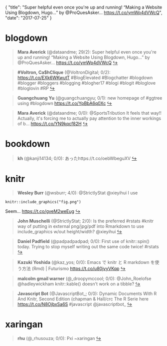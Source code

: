 {
  "title": "Super helpful even once you're up and running! “Making a Website Using Blogdown, Hugo…” by @ProQuesAsker… https://t.co/ymWp4dVWcQ",
  "date": "2017-07-25"
}

# blogdown

> **Mara Averick** (@dataandme; 29/2): Super helpful even once you're up and running! “Making a Website Using Blogdown, Hugo…” by @ProQuesAsker… https://t.co/ymWp4dVWcQ  [&#8618;](https://twitter.com/xieyihui/status/889919689069133824)

<!-- -->


> **#Voltron, Ca$hClique** (@VoltronDigital; 0/2): https://t.co/EXk6WKwutT #BlogElevated #Blogchatter #blogdown #blogger #bloggers #blogging #blogher17 #blogi #blogit #bloglove #bloglovin #RP  [&#8618;](https://twitter.com/xieyihui/status/889934054346412035)

<!-- -->


> **Guangchuang Yu** (@guangchuangyu; 0/1): new homepage of #ggtree using #blogdown https://t.co/YpBbA6q0Xc  [&#8618;](https://twitter.com/xieyihui/status/889711111968178176)

<!-- -->


> **Mara Averick** (@dataandme; 0/0): @SportsTribution It feels that way!! Actually, it's forcing me to actually pay attention to the inner workings of b… https://t.co/YN9kqcf82H  [&#8618;](https://twitter.com/xieyihui/status/889927482798899200)

<!-- -->


# bookdown

> **kh** (@kanji14134; 0/0): あったhttps://t.co/oebWbeguXV  [&#8618;](https://twitter.com/xieyihui/status/889675039271927808)

<!-- -->


# knitr

> **Wesley Burr** (@wsburr; 4/0): @StrictlyStat @xieyihui I use
```{r, out.width = "800px", echo = FALSE}
knitr::include_graphics("fig.png")
```
Seem… https://t.co/gveM2weEug  [&#8618;](https://twitter.com/xieyihui/status/889871450936619009)

<!-- -->


> **John Muschelli** (@StrictlyStat; 2/0): Is the preferred #rstats #knitr way of putting in external png/jpg/pdf into Rmarkdown to use include_graphics w/out height/width? @xieyihui  [&#8618;](https://twitter.com/xieyihui/status/889860560208220161)

<!-- -->


> **Daniel Padfield** (@padpadpadpad; 0/0): First use of knitr::spin() today. Trying to stop myself writing out the same code twice! #rstats  [&#8618;](https://twitter.com/xieyihui/status/889953399579574273)

<!-- -->


> **Kazuki Yoshida** (@kaz_yos; 0/0): Emacs で knitr と R markdown を使う方法 (Rmd) | Futurismo https://t.co/u80jvyVKqp  [&#8618;](https://twitter.com/xieyihui/status/889952464975298561)

<!-- -->


> **malcolm gmail warner** (@_droopymccool; 0/0): @John_Roelofse @hadleywickham knitr::kable() doesn't work on a tibble?  [&#8618;](https://twitter.com/xieyihui/status/889836720426020866)

<!-- -->


> **Javascript Bot** (@JavascriptBot_; 0/0): Dynamic Documents With R And Knitr, Second Edition (chapman &amp; Hall/crc The R Serie here  https://t.co/N8OjbxSa6S #javascript @javascriptbot_  [&#8618;](https://twitter.com/xieyihui/status/889487039380455426)

<!-- -->


# xaringan

> **rhu** (@_rhusouza; 0/0): Pxi ~xaringan  [&#8618;](https://twitter.com/xieyihui/status/889885560625672193)

<!-- -->


